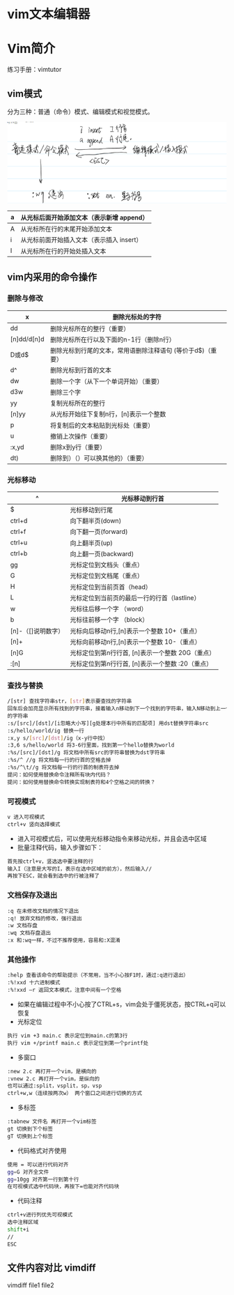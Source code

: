 # vim文本编辑器

# Vim简介

练习手册：vimtutor 

## vim模式

分为三种：普通（命令）模式、编辑模式和视觉模式。

![image.png](image.png)

| a | 从光标后面开始添加文本（表示新增 append） |
| --- | --- |
| A | 从光标所在行的末尾开始添加文本 |
| i | 从光标前面开始插入文本（表示插入 insert） |
| I | 从光标所在行的开始处插入文本 |

## vim内采用的命令操作

### 删除与修改

| x | 删除光标处的字符 |
| --- | --- |
| dd | 删除光标所在的整行（重要） |
| [n]dd/d[n]d | 删除光标所在行以及下面的n-1行（删除n行） |
| D或d$ | 删除光标到行尾的文本，常用语删除注释语句 (等价于d$)（重要） |
| d^ | 删除光标到行首的文本 |
| dw | 删除一个字（从下一个单词开始）（重要） |
| d3w | 删除三个字 |
| yy | 复制光标所在的整行 |
| [n]yy | 从光标开始往下复制n行，[n]表示一个整数 |
| p | 将复制后的文本粘贴到光标处（重要） |
| u | 撤销上次操作（重要） |
| :x,yd | 删除x到y行（重要） |
| dt) | 删除到）（）可以换其他的）（重要） |

### 光标移动

| ^ | 光标移动到行首 |
| --- | --- |
| $ | 光标移动到行尾 |
| ctrl+d | 向下翻半页(down) |
| ctrl+f | 向下翻一页(forward) |
| ctrl+u | 向上翻半页(up) |
| ctrl+b | 向上翻一页(backward) |
| gg | 光标定位到文档头（重点） |
| G | 光标定位到文档尾（重点） |
| H | 光标定位到当前页首（head） |
| L | 光标定位到当前页的最后一行的行首（lastline） |
| w | 光标往后移一个字 （word） |
| b | 光标往前移一个字 （block） |
| [n]-（[]说明数字） | 光标向后移动n行,[n]表示一个整数 10+（重点） |
| [n]+ | 光标向前移动n行,[n]表示一个整数 10-（重点） |
| [n]G | 光标定位到第n行行首, [n]表示一个整数 20G（重点） |
| :[n] | 光标定位到第n行行首, [n]表示一个整数 :20（重点） |

### 查找与替换

```bash
/[str] 查找字符串str，[str]表示要查找的字符串
回车后会加亮显示所有找到的字符串，接着输入n移动到下一个找到的字符串，输入N移动到上一个找到
的字符串
:s/[src]/[dst]/[i忽略大小写][g处理本行中所有的匹配项] 用dst替换字符串src
:s/hello/world/ig 替换一行
:x,y s/[src]/[dst]/ig（x-y行中找）
:3,6 s/hello/world 将3-6行里面，找到第一个hello替换为world
:%s/[src]/[dst]/g 将文档中所有src的字符串替换为dst字符串
:%s/^ //g 将文档每一行的行首的空格去掉
:%s/^\t//g 将文档每一行的行首的制表符去掉
提问：如何使用替换命令注释所有块内代码？
提问：如何使用替换命令转换实现制表符和4个空格之间的转换？
```

### 可视模式

```bash
v 进入可视模式
ctrl+v 竖向选择模式
```

- 进入可视模式后，可以使用光标移动指令来移动光标，并且会选中区域
- 批量注释代码，输入步骤如下：

```bash
首先按ctrl+v，竖选选中要注释的行
输入I（注意是大写的I，表示在选中区域的前方），然后输入//
再按下ESC，就会看到选中的行被注释了
```

### 文档保存及退出

```bash
:q 在未修改文档的情况下退出
:q! 放弃文档的修改，强行退出
:w 文档存盘
:wq 文档存盘退出
:x 和:wq一样，不过不推荐使用，容易和:X混淆
```

### 其他操作

```bash
:help 查看该命令的帮助提示（不常用，当不小心按F1时，通过:q进行退出）
:%!xxd 十六进制模式
:%!xxd –r 返回文本模式，注意中间有一个空格
```

- 如果在编辑过程中不小心按了CTRL+s，vim会处于僵死状态，按CTRL+q可以恢复
- 光标定位

```bash
执行 vim +3 main.c 表示定位到main.c的第3行
执行 vim +/printf main.c 表示定位到第一个printf处
```

- 多窗口

```bash
:new 2.c 再打开一个vim，是横向的
:vnew 2.c 再打开一个vim，是纵向的
也可以通过:split，vsplit，sp，vsp
ctrl+w,w（连续按两次w） 两个窗口之间进行切换的方式
```

- 多标签

```bash
:tabnew 文件名 再打开一个vim标签
gt 切换到下个标签
gT 切换到上个标签
```

- 代码格式对齐使用

```bash
使用 = 可以进行代码对齐
gg=G 对齐全文件
gg=10gg 对齐第一行到第十行
在可视模式选中代码块，再按下=也能对齐代码块
```

- 代码注释

```bash
ctrl+v进行列优先可视模式
选中注释区域
shift+i
//
ESC
```

## 文件内容对比 vimdiff

vimdiff file1 file2